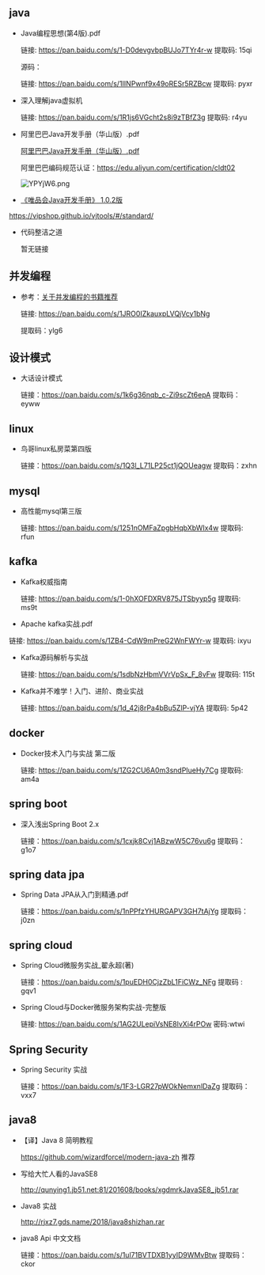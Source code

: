 

## java

* Java编程思想(第4版).pdf

  链接: https://pan.baidu.com/s/1-D0devgvbpBUJo7TYr4r-w 提取码: 15qi 

  源码：

  链接: https://pan.baidu.com/s/1IINPwnf9x49oRESr5RZBcw 提取码: pyxr

* 深入理解java虚拟机

  链接: https://pan.baidu.com/s/1R1js6VGcht2s8i9zTBfZ3g 提取码: r4yu

* 阿里巴巴Java开发手册（华山版）.pdf

  [阿里巴巴Java开发手册（华山版）.pdf](https://github.com/alibaba/p3c/blob/master/阿里巴巴Java开发手册（华山版）.pdf)
  
  阿里巴巴编码规范认证：https://edu.aliyun.com/certification/cldt02 
  
  ![YPYjW6.png](https://s1.ax1x.com/2020/05/04/YPYjW6.th.png)

*  [《唯品会Java开发手册》 1.0.2版](https://vipshop.github.io/vjtools/#/standard/?id=《唯品会java开发手册》102版)

  https://vipshop.github.io/vjtools/#/standard/

   

* 代码整洁之道

  暂无链接

## 并发编程

* 参考：[关于并发编程的书籍推荐](https://blog.csdn.net/WYA1993/article/details/89467534)

  链接:  https://pan.baidu.com/s/1JRO0IZkauxpLVQjVcy1bNg

  提取码：ylg6

## 设计模式

* 大话设计模式

  链接：https://pan.baidu.com/s/1k6g36nqb_c-Zi9scZt6epA 
  提取码：eyww 

## linux

* 鸟哥linux私房菜第四版

  链接：https://pan.baidu.com/s/1Q3l_L71LP25ct1jQOUeagw 
  提取码：zxhn

## mysql

* 高性能mysql第三版

  链接: https://pan.baidu.com/s/1251nOMFaZpgbHqbXbWIx4w 提取码: rfun

## kafka

* Kafka权威指南 

  链接: https://pan.baidu.com/s/1-0hXOFDXRV875JTSbyyp5g 提取码: ms9t

*  Apache kafka实战.pdf 

  链接: https://pan.baidu.com/s/1ZB4-CdW9mPreG2WnFWYr-w 提取码: ixyu
  
* Kafka源码解析与实战 

   链接: https://pan.baidu.com/s/1sdbNzHbmVVrVpSx_F_8vFw 提取码: 115t

* Kafka并不难学！入门、进阶、商业实战 

  链接: https://pan.baidu.com/s/1d_42j8rPa4bBu5ZlP-vjYA 提取码: 5p42

## docker

* Docker技术入门与实战 第二版

  链接: https://pan.baidu.com/s/1ZG2CU6A0m3sndPIueHy7Cg 提取码: am4a

## spring boot

* 深入浅出Spring Boot 2.x

  链接：https://pan.baidu.com/s/1cxjk8Cvj1ABzwW5C76vu6g 提取码：g1o7

## spring data jpa

* Spring Data JPA从入门到精通.pdf

  链接：https://pan.baidu.com/s/1nPPfzYHURGAPV3GH7tAjYg 提取码： j0zn

## spring cloud

* Spring Cloud微服务实战_翟永超(著) 

  链接：https://pan.baidu.com/s/1puEDH0CjzZbL1FiCWz_NFg 提取码 : gqv1
  
* Spring Cloud与Docker微服务架构实战-完整版 

  链接: https://pan.baidu.com/s/1AG2ULepiVsNE8lvXi4rPOw
  密码:wtwi

## Spring Security 

* Spring Security 实战

  链接：https://pan.baidu.com/s/1F3-LGR27pWOkNemxnlDaZg 提取码：vxx7

## java8

* 【译】Java 8 简明教程

  https://github.com/wizardforcel/modern-java-zh  推荐

* 写给大忙人看的JavaSE8

  http://qunying1.jb51.net:81/201608/books/xgdmrkJavaSE8_jb51.rar

* Java8 实战

  http://rjxz7.gds.name/2018/java8shizhan.rar
  
* java8 Api 中文文档

  链接：https://pan.baidu.com/s/1ul71BVTDXB1yyID9WMvBtw 
  提取码：ckor








